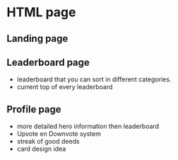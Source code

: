 # HTML page

## Landing page


## Leaderboard page
- leaderboard that you can sort in different categories.
- current top of every leaderboard

## Profile page
- more detailed hero information then leaderboard
- Upvote en Downvote system
- streak of good deeds
- card design idea


## 
